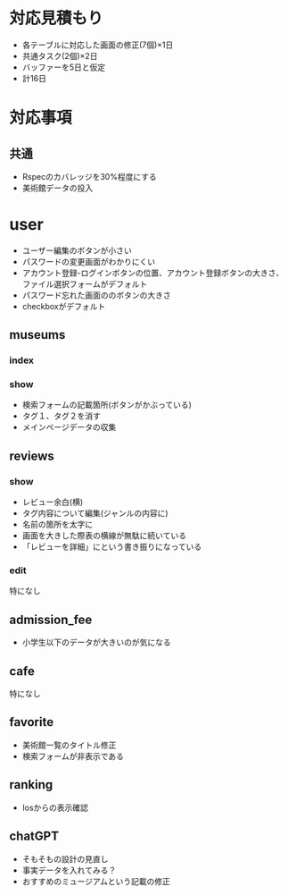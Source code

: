 # 対応見積もり
- 各テーブルに対応した画面の修正(7個)×1日
- 共通タスク(2個)×2日
- バッファーを5日と仮定
- 計16日

# 対応事項
## 共通
- Rspecのカバレッジを30%程度にする
- 美術館データの投入

# user
- ユーザー編集のボタンが小さい
- パスワードの変更画面がわかりにくい
- アカウント登録-ログインボタンの位置、アカウント登録ボタンの大きさ、ファイル選択フォームがデフォルト
- パスワード忘れた画面ののボタンの大きさ
- checkboxがデフォルト

## museums
### index
### show
- 検索フォームの記載箇所(ボタンがかぶっている)
- タグ１、タグ２を消す
- メインページデータの収集

## reviews
### show
- レビュー余白(横)
- タグ内容について編集(ジャンルの内容に)
- 名前の箇所を太字に
- 画面を大きした際表の横線が無駄に続いている
- 「レビューを詳細」にという書き振りになっている

### edit
特になし

## admission_fee
- 小学生以下のデータが大きいのが気になる

## cafe
特になし

## favorite
- 美術館一覧のタイトル修正
- 検索フォームが非表示である

## ranking
- Iosからの表示確認

## chatGPT
- そもそもの設計の見直し
- 事実データを入れてみる？
- おすすめのミュージアムという記載の修正



